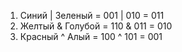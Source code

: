 1. Синий | Зеленый = 001 | 010 = 011
2. Желтый & Голубой = 110 & 011 = 010
3. Красный ^ Алый = 100 ^ 101 = 001